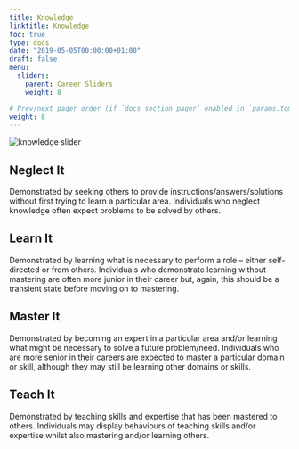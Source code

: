 ```yaml
---
title: Knowledge
linktitle: Knowledge
toc: true
type: docs
date: "2019-05-05T00:00:00+01:00"
draft: false
menu:
  sliders:
    parent: Career Sliders
    weight: 8

# Prev/next pager order (if `docs_section_pager` enabled in `params.toml`)
weight: 8
---
```


![knowledge slider](../knowledge-slider.svg)

## Neglect It

Demonstrated by seeking others to provide instructions/answers/solutions without first trying to learn a particular area. Individuals who neglect knowledge often expect problems to be solved by others.

## Learn It

Demonstrated by learning what is necessary to perform a role – either self-directed or from others. Individuals who demonstrate learning without mastering are often more junior in their career but, again, this should be a transient state before moving on to mastering.

## Master It

Demonstrated by becoming an expert in a particular area and/or learning what might be necessary to solve a future problem/need. Individuals who are more senior in their careers are expected to master a particular domain or skill, although they may still be learning other domains or skills.

## Teach It

Demonstrated by teaching skills and expertise that has been mastered to others. Individuals may display behaviours of teaching skills and/or expertise whilst also mastering and/or learning others.
